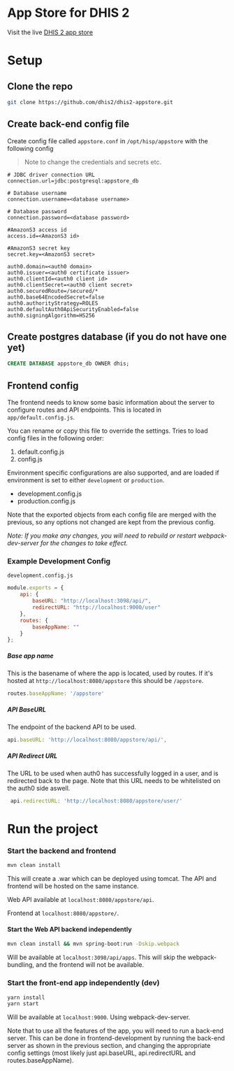 # App Store for DHIS 2

Visit the live [DHIS 2 app store](https://play.dhis2.org/appstore/)

# Setup

## Clone the repo
```bash
git clone https://github.com/dhis2/dhis2-appstore.git
```

## Create back-end config file
Create config file called `appstore.conf` in `/opt/hisp/appstore` with the following config

> Note to change the credentials and secrets etc.

```
# JDBC driver connection URL
connection.url=jdbc:postgresql:appstore_db

# Database username
connection.username=<database username>

# Database password
connection.password=<database password>

#AmazonS3 access id
access.id=<AmazonS3 id>

#AmazonS3 secret key
secret.key=<AmazonS3 secret>

auth0.domain=<auth0 domain>
auth0.issuer=<auth0 certificate issuer>
auth0.clientId=<auth0 client id>
auth0.clientSecret=<auth0 client secret>
auth0.securedRoute=/secured/*
auth0.base64EncodedSecret=false 
auth0.authorityStrategy=ROLES
auth0.defaultAuth0ApiSecurityEnabled=false
auth0.signingAlgorithm=HS256
```
## Create postgres database (if you do not have one yet)
```sql
CREATE DATABASE appstore_db OWNER dhis;
```

## Frontend config
The frontend needs to know some basic information about the server to configure routes and API endpoints.
This is located in `app/default.config.js`.

You can rename or copy this file to override the settings.
Tries to load config files in the following order:

1. default.config.js
2. config.js

Environment specific configurations are also supported, and are loaded if environment is set to either `development` or `production`.

* development.config.js
* production.config.js

Note that the exported objects from each config file are merged with the previous, so any options not changed are kept from the previous config.

*Note: If you make any changes, you will need to rebuild or restart webpack-dev-server for the changes to take effect.*

### Example Development Config
`development.config.js`
```javascript
module.exports = {
    api: {
        baseURL: "http://localhost:3098/api/",
        redirectURL: "http://localhost:9000/user"
    },
    routes: {
        baseAppName: ""
    }
};
```


##### Base app name
This is the basename of where the app is located, used by routes. If it's hosted at `http://localhost:8080/appstore` this should be `/appstore`.
```javascript
routes.baseAppName: '/appstore'
```
##### API BaseURL
The endpoint of the backend API to be used. 
```javascript
api.baseURL: 'http://localhost:8080/appstore/api/',
```

##### API Redirect URL
The URL to be used when auth0 has successfully logged in a user, and is redirected back to the page. Note that this URL needs to be whitelisted on the auth0 side aswell.
```javascript
 api.redirectURL: 'http://localhost:8080/appstore/user/'
```

# Run the project

### Start the backend and frontend
```bash
mvn clean install
```
This will create a .war which can be deployed using tomcat.
The API and frontend will be hosted on the same instance. 

Web API available at `localhost:8080/appstore/api`.

Frontend at `localhost:8080/appstore/`.

#### Start the Web API backend independently

```bash
mvn clean install && mvn spring-boot:run -Dskip.webpack
```
Will be available at `localhost:3098/api/apps`.
This will skip the webpack-bundling, and the frontend will not be available.

### Start the front-end app independently (dev)

```bash
yarn install
yarn start
```
Will be available at `localhost:9000`. Using webpack-dev-server. 

Note that to use all the features of the app, you will need to run a back-end server. This can be done in frontend-development by running the back-end server as shown in the previous section, and changing the appropriate config settings (most likely just api.baseURL, api.redirectURL and routes.baseAppName).


